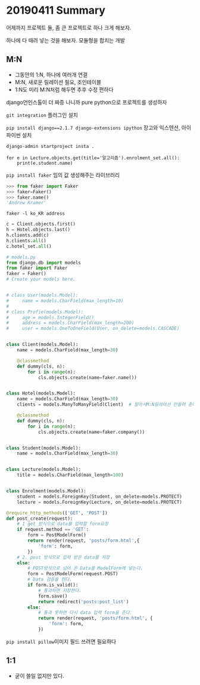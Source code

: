 # 20190411 Summary

어제까지 프로젝트 둘, 좀 큰 프로젝트로 하나 크게 해보자.

하나에 다 때려 넣는 것을 해보자. 모듈형을 합치는 개발

## M:N

* 그동안의 1:N, 하나에 여러개 연결
* M:N, 새로운 릴레이션 필요, 조인테이블
* 1:N도 미리 M:N처럼 해두면 추후 수정 편하다

django언인스톨이 더 짜증 나니까 pure python으로 프로젝트를 생성하자

`git integration` 플러그인 설치

`pip install django==2.1.7 django-extensions ipython` 장고와 익스텐션, 아이파이썬 설치

`django-admin startproject insta .`

```
for e in Lecture.objects.get(title='알고리즘').enrolment_set.all():
	print(e.student.name)

```

`pip install faker` 임의 값 생성해주는 라이브러리

```python
>>> from faker import Faker
>>> faker=Faker()
>>> faker.name()
'Andrew Kramer'
```

`faker -l ko_KR address`

```python
c = Client.objects.first()
h = Hotel.objects.last()
h.clients.add(c)
h.clients.all()
c.hotel_set.all()
```

```python
# models.py
from django.db import models
from faker import Faker
faker = Faker()
# Create your models here.


# class User(models.Model):
#     name = models.CharField(max_length=10)
# 
# class Profie(models.Model):
#     age = models.IntegerField()
#     address = models.CharField(max_length=200)
#     user = models.OneToOneField(User, on_delete=models.CASCADE)


class Client(models.Model):
    name = models.CharField(max_length=30)

    @classmethod
    def dummy(cls, n):
        for i in range(n):
            cls.objects.create(name=faker.name())


class Hotel(models.Model):
    name = models.CharField(max_length=30)
    clients = models.ManyToManyField(Client)  # 알아서M:N릴레이션 만들어 준다

    @classmethod
    def dummy(cls, n):
        for i in range(n):
            cls.objects.create(name=faker.company())


class Student(models.Model):
    name = models.CharField(max_length=30)


class Lecture(models.Model):
    title = models.CharField(max_length=100)


class Enrolment(models.Model):
    student = models.ForeignKey(Student, on_delete=models.PROTECT)
    lecture = models.ForeignKey(Lecture, on_delete=models.PROTECT)
```

```python
@require_http_methods(['GET', 'POST'])
def post_create(request):
    # 1 get 방식으로 data를 입력할 form요청
    if request.method == 'GET':
        form = PostModelForm()
        return render(request, 'posts/form.html',{
            'form': form,
        })
    # 2. post 방식으로 입력 받은 data를 저장
    else:
        # POST방식으로 넘어 온 Data를 ModelForm에 넣는다.
        form = PostModelForm(request.POST)
        # Data 검증을 한다.
        if form.is_valid():
            # 통과하면 저장한다.
            form.save()
            return redirect('posts:post_list')
        else:
            # 통과 못하면 다시 data 입력 form을 준다.
            return render(request, 'posts/form.html', {
                'form': form,
            })
```

`pip install pillow`이미지 필드 쓰려면 필요하다



## 1:1

* 굳이 쓸일 없지만 있다.